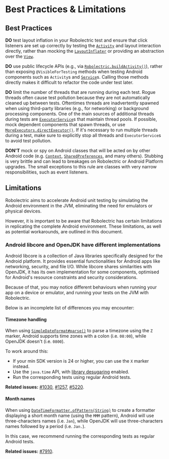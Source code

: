 # Best Practices & Limitations

## Best Practices

**DO** test layout inflation in your Robolectric test and ensure that click listeners are set up
correctly by testing the [`Activity`][activity-documentation] and layout interaction directly,
rather than mocking the [`LayoutInflater`][layout-inflater] or providing an abstraction over the
[`View`][view-documentation].

**DO** use public lifecycle APIs (e.g., via
[`Robolectric.buildActivity()`][robolectric-build-activity]), rather than exposing
`@VisibleForTesting` methods when testing Android components such as `Activity`s and
[`Service`][service-documentation]s. Calling those methods directly makes it difficult to refactor
the code under test later.

**DO** limit the number of threads that are running during each test. Rogue threads often cause test
pollution because they are not automatically cleaned up between tests. Oftentimes threads are
inadvertently spawned when using third-party libraries (e.g., for networking) or background
processing components. One of the main sources of additional threads during tests are
[`ExecutorService`][executor-service]s that maintain thread pools. If possible, mock dependent
components that spawn threads, or use
[`MoreExecutors.directExecutor()`][more-executors-direct-executor]. If it's necessary to run
multiple threads during a test, make sure to explicitly stop all threads and `ExecutorService`s to
avoid test pollution.

**DON'T** mock or spy on Android classes that will be acted on by other Android code (e.g.
[`Context`][context-documentation], [`SharedPreferences`][shared-preferences], and many others).
Stubbing is very brittle and can lead to breakages on Robolectric or Android Platform upgrades. The
small exceptions to this rule are classes with very narrow responsibilities, such as event
listeners.

## Limitations

Robolectric aims to accelerate Android unit testing by simulating the Android environment in the JVM, eliminating the need for emulators or physical devices.

However, it is important to be aware that Robolectric has certain limitations in replicating the complete Android environment. These limitations, as well as potential workarounds, are outlined in this document.

### Android libcore and OpenJDK have different implementations

Android libcore is a collection of Java libraries specifically designed for the Android platform. It provides essential functionalities for Android apps like networking, security, and file I/O. While libcore shares similarities with OpenJDK, it has its own implementation for some components, optimised for Android's resource constraints and security considerations.

Because of that, you may notice different behaviours when running your app on a device or emulator, and running your tests on the JVM with Robolectric.

Below is an incomplete list of differences you may encounter:

#### Timezone handling

When using [`SimpleDateFormat#parse()`][simple-date-format-parse] to parse a timezone using the `Z`
marker, Android supports time zones with a colon (i.e. `08:00`), while OpenJDK doesn't (i.e.
`0800`).

To work around this:

- If your min SDK version is 24 or higher, you can use the `X` marker instead.
- Use the `java.time` API, with [library desugaring][library-desugaring] enabled.
- Run the corresponding tests using regular Android tests.

**Related issues:** [#1030][robolectric-issue-1030], [#1257][robolectric-issue-1257],
[#5220][robolectric-issue-5220].

#### Month names

When using [`DateTimeFormatter.ofPattern(String)`][date-time-formatter-of-pattern] to create a
formatter displaying a short month name (using the `MMM` pattern), Android will use three-characters
names (i.e. `Jan`), while OpenJDK will use three-characters names followed by a period (i.e.
`Jan.`).

In this case, we recommend running the corresponding tests as regular Android tests.

**Related issues:** [#7910][robolectric-issue-7910].

[activity-documentation]: https://developer.android.com/reference/android/app/Activity
[context-documentation]: https://developer.android.com/reference/android/content/Context
[date-time-formatter-of-pattern]: https://developer.android.com/reference/kotlin/java/time/format/DateTimeFormatter#ofpattern
[executor-service]: https://developer.android.com/reference/kotlin/java/util/concurrent/ExecutorService
[layout-inflater]: https://developer.android.com/reference/android/view/LayoutInflater
[library-desugaring]: https://developer.android.com/studio/write/java8-support#library-desugaring
[more-executors-direct-executor]: https://guava.dev/releases/33.3.1-jre/api/docs/com/google/common/util/concurrent/MoreExecutors.html#directExecutor()
[robolectric-build-activity]: javadoc/latest/org/robolectric/Robolectric.html#buildActivity(java.lang.Class)
[robolectric-issue-1030]: https://github.com/robolectric/robolectric/issues/1030
[robolectric-issue-1257]: https://github.com/robolectric/robolectric/issues/1257
[robolectric-issue-5220]: https://github.com/robolectric/robolectric/issues/5220
[robolectric-issue-7910]: https://github.com/robolectric/robolectric/issues/7910
[service-documentation]: https://developer.android.com/reference/android/app/Service
[shared-preferences]: https://developer.android.com/reference/android/content/SharedPreferences
[simple-date-format-parse]: https://developer.android.com/reference/kotlin/java/text/SimpleDateFormat#parse
[view-documentation]: https://developer.android.com/reference/android/view/View
